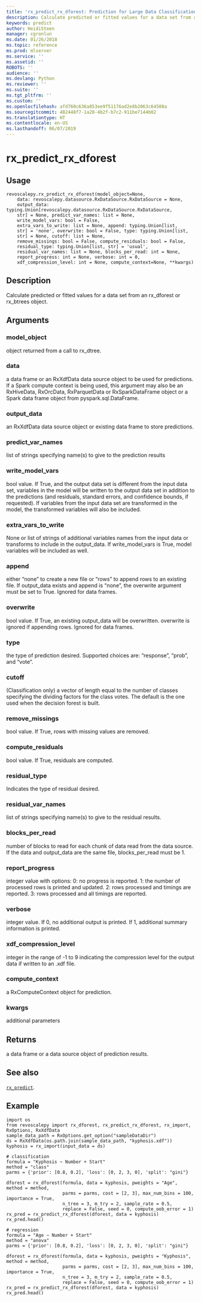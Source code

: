 ```yaml
---
title: 'rx_predict_rx_dforest: Prediction for Large Data Classification and Regression Forests (revoscalepy)'
description: Calculate predicted or fitted values for a data set from an rx_dforest or rx_btrees object.
keywords: predict
author: HeidiSteen
manager: cgronlun
ms.date: 01/26/2018
ms.topic: reference
ms.prod: mlserver
ms.service: ''
ms.assetid: ''
ROBOTS: ''
audience: ''
ms.devlang: Python
ms.reviewer: ''
ms.suite: ''
ms.tgt_pltfrm: ''
ms.custom: ''
ms.openlocfilehash: afd760c636a853ee9f51176ad2e8b2063c64508a
ms.sourcegitcommit: 482448f7-1a28-4b2f-b7c2-911be7144b02
ms.translationtype: HT
ms.contentlocale: en-US
ms.lasthandoff: 06/07/2019
---
```

# <a name="rxpredictrxdforest"></a>rx_predict_rx_dforest


 


## <a name="usage"></a>Usage



```
revoscalepy.rx_predict_rx_dforest(model_object=None,
    data: revoscalepy.datasource.RxDataSource.RxDataSource = None,
    output_data: typing.Union[revoscalepy.datasource.RxDataSource.RxDataSource,
    str] = None, predict_var_names: list = None,
    write_model_vars: bool = False,
    extra_vars_to_write: list = None, append: typing.Union[list,
    str] = 'none', overwrite: bool = False, type: typing.Union[list,
    str] = None, cutoff: list = None,
    remove_missings: bool = False, compute_residuals: bool = False,
    residual_type: typing.Union[list, str] = 'usual',
    residual_var_names: list = None, blocks_per_read: int = None,
    report_progress: int = None, verbose: int = 0,
    xdf_compression_level: int = None, compute_context=None, **kwargs)
```





## <a name="description"></a>Description

Calculate predicted or fitted values for a data set from an rx_dforest or rx_btrees object.


## <a name="arguments"></a>Arguments


### <a name="modelobject"></a>model_object

object returned from a call to rx_dtree.


### <a name="data"></a>data

a data frame or an RxXdfData data source object to be used for predictions.
If a Spark compute context is being used, this argument may also be an RxHiveData, RxOrcData, RxParquetData or RxSparkDataFrame object or a Spark data frame object from pyspark.sql.DataFrame.


### <a name="outputdata"></a>output_data

an RxXdfData data source object or existing data frame to store predictions.


### <a name="predictvarnames"></a>predict_var_names

list of strings specifying name(s) to give to the prediction results


### <a name="writemodelvars"></a>write_model_vars

bool value. If True, and the output data set is different from the input data set, variables in the model will be written to the output data set in addition to the predictions (and residuals, standard errors, and confidence bounds, if requested). If variables from the input data set are transformed in the model, the transformed variables will also be included.


### <a name="extravarstowrite"></a>extra_vars_to_write

None or list of strings of additional variables names from the input data or transforms to include in the output_data. If write_model_vars is True, model variables will be included as well.


### <a name="append"></a>append

either “none” to create a new file or “rows” to append rows to an existing file. If output_data exists and append is “none”, the overwrite argument must be set to True. Ignored for data frames.


### <a name="overwrite"></a>overwrite

bool value. If True, an existing output_data will be overwritten.
overwrite is ignored if appending rows. Ignored for data frames.


### <a name="type"></a>type

the type of prediction desired. Supported choices are: “response”, “prob”, and “vote”.


### <a name="cutoff"></a>cutoff

(Classification only) a vector of length equal to the number of classes specifying the dividing factors for the class votes. The default is the one used when the decision forest is built.


### <a name="removemissings"></a>remove_missings

bool value. If True, rows with missing values are removed.


### <a name="computeresiduals"></a>compute_residuals

bool value. If True, residuals are computed.


### <a name="residualtype"></a>residual_type

Indicates the type of residual desired.


### <a name="residualvarnames"></a>residual_var_names

list of strings specifying name(s) to give to the residual results.


### <a name="blocksperread"></a>blocks_per_read

number of blocks to read for each chunk of data read from the data source. If the data and output_data are the same file, blocks_per_read must be 1.


### <a name="reportprogress"></a>report_progress

integer value with options: 0: no progress is reported.
1: the number of processed rows is printed and updated.
2: rows processed and timings are reported.
3: rows processed and all timings are reported.


### <a name="verbose"></a>verbose

integer value. If 0, no additional output is printed. If 1, additional summary information is printed.


### <a name="xdfcompressionlevel"></a>xdf_compression_level

integer in the range of -1 to 9 indicating the compression level for the output data if written to an .xdf file.


### <a name="computecontext"></a>compute_context

a RxComputeContext object for prediction.


### <a name="kwargs"></a>kwargs

additional parameters


## <a name="returns"></a>Returns

a data frame or a data source object of prediction results.


## <a name="see-also"></a>See also

[`rx_predict`](rx-predict.md).


## <a name="example"></a>Example



```
import os
from revoscalepy import rx_dforest, rx_predict_rx_dforest, rx_import, RxOptions, RxXdfData
sample_data_path = RxOptions.get_option("sampleDataDir")
ds = RxXdfData(os.path.join(sample_data_path, "kyphosis.xdf"))
kyphosis = rx_import(input_data = ds)

# classification
formula = "Kyphosis ~ Number + Start"
method = "class"
parms = {'prior': [0.8, 0.2], 'loss': [0, 2, 3, 0], 'split': "gini"}

dforest = rx_dforest(formula, data = kyphosis, pweights = "Age", method = method,
                     parms = parms, cost = [2, 3], max_num_bins = 100, importance = True,
                     n_tree = 3, m_try = 2, sample_rate = 0.5,
                     replace = False, seed = 0, compute_oob_error = 1)
rx_pred = rx_predict_rx_dforest(dforest, data = kyphosis)
rx_pred.head()

# regression
formula = "Age ~ Number + Start"
method = "anova"
parms = {'prior': [0.8, 0.2], 'loss': [0, 2, 3, 0], 'split': "gini"}

dforest = rx_dforest(formula, data = kyphosis, pweights = "Kyphosis", method = method,
                     parms = parms, cost = [2, 3], max_num_bins = 100, importance = True,
                     n_tree = 3, m_try = 2, sample_rate = 0.5,
                     replace = False, seed = 0, compute_oob_error = 1)
rx_pred = rx_predict_rx_dforest(dforest, data = kyphosis)
rx_pred.head()
```

